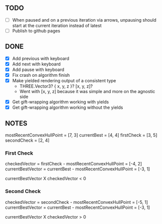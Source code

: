 ## TODO

- [ ] When paused and on a previous iteration via arrows, unpausing should start at the current iteration instead of latest
- [ ] Publish to github pages

## DONE

- [x] Add previous with keyboard
- [x] Add next with keyboard
- [x] Add pause with keyboard
- [x] Fix crash on algorithm finish
- [x] Make yielded rendering output of a consistent type
  - THREE.Vector3? { x, y, z }? [x, y, z]?
  - Went with [x, y, z] because it was simple and more on the agnostic side
- [x] Get gift-wrapping algorithm working with yields
- [x] Get gift-wrapping algorithm working without the yields

## NOTES

mostRecentConvexHullPoint = [7, 3]
currentBest = [4, 4]
firstCheck = [3, 5]
secondCheck = [2, 4]

### First Check

checkedVector = firstCheck - mostRecentConvexHullPoint = [-4, 2]
currentBestVector = currentBest - mostRecentConvexHullPoint = [-3, 1]

currentBestVector X checkedVector < 0

### Second Check

checkedVector = secondCheck - mostRecentConvexHullPoint = [-5, 1]
currentBestVector = currentBest - mostRecentConvexHullPoint = [-3, 1]

currentBestVector X checkedVector > 0
